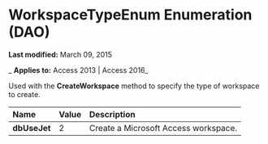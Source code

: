 
# WorkspaceTypeEnum Enumeration (DAO)

 **Last modified:** March 09, 2015

 _ **Applies to:** Access 2013 | Access 2016_

Used with the  **CreateWorkspace** method to specify the type of workspace to create.



|**Name**|**Value**|**Description**|
|:-----|:-----|:-----|
|**dbUseJet**|2|Create a Microsoft Access workspace.|
